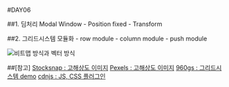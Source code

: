 #DAY06

##1. 딤처리 Modal Window
	- Position fixed
	- Transform

##2. 그리드시스템 모듈화
	- row module
	- column module
	- push module

![비트맵 방식과 벡터 방식](https://zellwk.com/images/2016/building-grid-systems/pattern-split-margin.png)

##[참고]
[Stocksnap : 고해상도 이미지](https://stocksnap.io/)
[Pexels : 고해상도 이미지](https://www.pexels.com/)
[960gs : 그리드시스템 demo](http://960.gs/)
[cdnjs : JS, CSS 플러그인](https://cdnjs.com/)